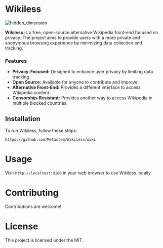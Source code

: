 # Wikiless

![hidden_dimension](https://github.com/user-attachments/assets/4093053d-a7c4-45aa-8860-ea0f64a841e9)


**Wikiless** is a free, open-source alternative Wikipedia front-end focused on privacy. The project aims to provide users with a more private and anonymous browsing experience by minimizing data collection and tracking.

### Features
- **Privacy-Focused:** Designed to enhance user privacy by limiting data tracking.
- **Open Source:** Available for anyone to contribute and improve.
- **Alternative Front-End:** Provides a different interface to access Wikipedia content.
- **Censorship-Resistant:** Provides another way to access Wikipedia in multiple blocked countries.

## Installation

To run Wikiless, follow these steps:

```
https://github.com/Metastem/Wikiless/wiki
```

# Usage

Visit ```http://localhost:8180``` in your web browser to use Wikiless locally.

# Contributing

Contributions are welcome! 

# License

This project is licensed under the MIT.
